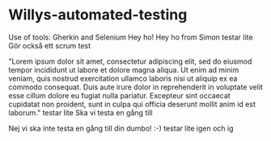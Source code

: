 # Willys-automated-testing
Use of tools: Gherkin and Selenium
Hey ho!
Hey ho from Simon
testar lite
Gör också ett scrum test

"Lorem ipsum dolor sit amet, consectetur adipiscing elit, sed do eiusmod tempor incididunt ut labore et dolore magna aliqua. Ut enim ad minim veniam, quis nostrud exercitation ullamco laboris nisi ut aliquip ex ea commodo consequat. Duis aute irure dolor in reprehenderit in voluptate velit esse cillum dolore eu fugiat nulla pariatur. Excepteur sint occaecat cupidatat non proident, sunt in culpa qui officia deserunt mollit anim id est laborum."
testar lite
Ska vi testa en gång till

Nej vi ska inte testa en gång till din dumbo! :-)
testar lite igen och ig